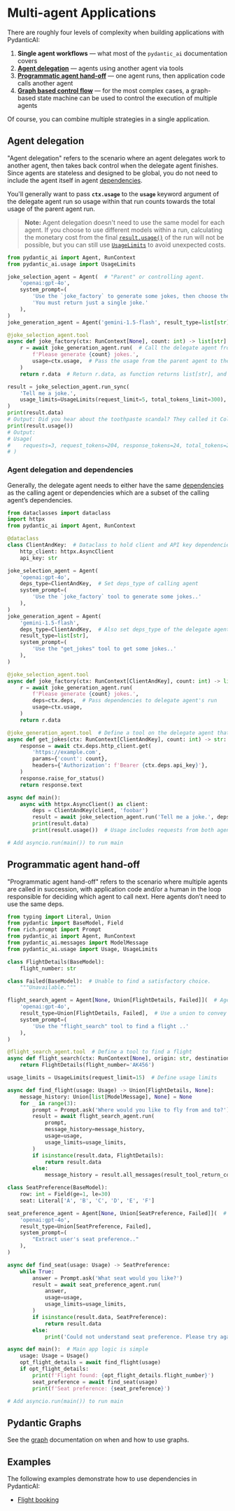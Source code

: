 # Multi-agent Applications

There are roughly four levels of complexity when building applications with PydanticAI:

1. **Single agent workflows** — what most of the `pydantic_ai` documentation covers
2. **[Agent delegation](#agent-delegation)** — agents using another agent via tools
3. **[Programmatic agent hand-off](#programmatic-agent-hand-off)** — one agent runs, then application code calls another agent
4. **[Graph based control flow](../graph/)** — for the most complex cases, a graph-based state machine can be used to control the execution of multiple agents

Of course, you can combine multiple strategies in a single application.

## Agent delegation

"Agent delegation" refers to the scenario where an agent delegates work to another agent, then takes back control when the delegate agent finishes. Since agents are stateless and designed to be global, you do not need to include the agent itself in agent [dependencies](../dependencies/).

You'll generally want to pass **`ctx.usage`** to the **`usage`** keyword argument of the delegate agent run so usage within that run counts towards the total usage of the parent agent run.

> **Note:** Agent delegation doesn't need to use the same model for each agent. If you choose to use different models within a run, calculating the monetary cost from the final [`result.usage()`](../api/result/#pydantic_ai.result.RunResult.usage) of the run will not be possible, but you can still use [`UsageLimits`](../api/usage/#pydantic_ai.usage.UsageLimits) to avoid unexpected costs.

```python
from pydantic_ai import Agent, RunContext
from pydantic_ai.usage import UsageLimits

joke_selection_agent = Agent(  # "Parent" or controlling agent.
    'openai:gpt-4o',
    system_prompt=(
        'Use the `joke_factory` to generate some jokes, then choose the best. '
        'You must return just a single joke.'
    ),
)
joke_generation_agent = Agent('gemini-1.5-flash', result_type=list[str])  # "Delegate" agent

@joke_selection_agent.tool
async def joke_factory(ctx: RunContext[None], count: int) -> list[str]:
    r = await joke_generation_agent.run(  # Call the delegate agent from within a tool
        f'Please generate {count} jokes.',
        usage=ctx.usage,  # Pass the usage from the parent agent to the delegate agent
    )
    return r.data  # Return r.data, as function returns list[str], and result_type is also list[str]

result = joke_selection_agent.run_sync(
    'Tell me a joke.',
    usage_limits=UsageLimits(request_limit=5, total_tokens_limit=300),
)
print(result.data)
# Output: Did you hear about the toothpaste scandal? They called it Colgate.
print(result.usage())
# Output:
# Usage(
#    requests=3, request_tokens=204, response_tokens=24, total_tokens=228, details=None
# )
```

### Agent delegation and dependencies

Generally, the delegate agent needs to either have the same [dependencies](../dependencies/) as the calling agent or dependencies which are a subset of the calling agent’s dependencies.

```python
from dataclasses import dataclass
import httpx
from pydantic_ai import Agent, RunContext

@dataclass
class ClientAndKey:  # Dataclass to hold client and API key dependencies.
    http_client: httpx.AsyncClient
    api_key: str

joke_selection_agent = Agent(
    'openai:gpt-4o',
    deps_type=ClientAndKey,  # Set deps_type of calling agent
    system_prompt=(
        'Use the `joke_factory` tool to generate some jokes..'
    ),
)
joke_generation_agent = Agent(
    'gemini-1.5-flash',
    deps_type=ClientAndKey,  # Also set deps_type of the delegate agent
    result_type=list[str],
    system_prompt=(
        'Use the "get_jokes" tool to get some jokes..'
    ),
)

@joke_selection_agent.tool
async def joke_factory(ctx: RunContext[ClientAndKey], count: int) -> list[str]:
    r = await joke_generation_agent.run(
        f'Please generate {count} jokes.',
        deps=ctx.deps,  # Pass dependencies to delegate agent's run
        usage=ctx.usage,
    )
    return r.data

@joke_generation_agent.tool  # Define a tool on the delegate agent that uses dependencies
async def get_jokes(ctx: RunContext[ClientAndKey], count: int) -> str:
    response = await ctx.deps.http_client.get(
        'https://example.com',
        params={'count': count},
        headers={'Authorization': f'Bearer {ctx.deps.api_key}'},
    )
    response.raise_for_status()
    return response.text

async def main():
    async with httpx.AsyncClient() as client:
        deps = ClientAndKey(client, 'foobar')
        result = await joke_selection_agent.run('Tell me a joke.', deps=deps)
        print(result.data)
        print(result.usage())  # Usage includes requests from both agents

# Add asyncio.run(main()) to run main
```

## Programmatic agent hand-off

"Programmatic agent hand-off" refers to the scenario where multiple agents are called in succession, with application code and/or a human in the loop responsible for deciding which agent to call next. Here agents don’t need to use the same deps.

```python
from typing import Literal, Union
from pydantic import BaseModel, Field
from rich.prompt import Prompt
from pydantic_ai import Agent, RunContext
from pydantic_ai.messages import ModelMessage
from pydantic_ai.usage import Usage, UsageLimits

class FlightDetails(BaseModel):
    flight_number: str

class Failed(BaseModel):  # Unable to find a satisfactory choice.
    """Unavailable."""

flight_search_agent = Agent[None, Union[FlightDetails, Failed]](  # Agent to find a flight
    'openai:gpt-4o',
    result_type=Union[FlightDetails, Failed],  # Use a union to convey failure
    system_prompt=(
        'Use the "flight_search" tool to find a flight ..'
    ),
)

@flight_search_agent.tool  # Define a tool to find a flight
async def flight_search(ctx: RunContext[None], origin: str, destination: str) -> Union[FlightDetails, None]:
    return FlightDetails(flight_number='AK456')

usage_limits = UsageLimits(request_limit=15)  # Define usage limits

async def find_flight(usage: Usage) -> Union[FlightDetails, None]:
    message_history: Union[list[ModelMessage], None] = None
    for _ in range(3):
        prompt = Prompt.ask('Where would you like to fly from and to?')
        result = await flight_search_agent.run(
            prompt,
            message_history=message_history,
            usage=usage,
            usage_limits=usage_limits,
        )
        if isinstance(result.data, FlightDetails):
            return result.data
        else:
            message_history = result.all_messages(result_tool_return_content='Please try again.')

class SeatPreference(BaseModel):
    row: int = Field(ge=1, le=30)
    seat: Literal['A', 'B', 'C', 'D', 'E', 'F']

seat_preference_agent = Agent[None, Union[SeatPreference, Failed]](  # Agent to extract seat selection
    'openai:gpt-4o',
    result_type=Union[SeatPreference, Failed],
    system_prompt=(
        "Extract user's seat preference.."
    ),
)

async def find_seat(usage: Usage) -> SeatPreference:
    while True:
        answer = Prompt.ask('What seat would you like?')
        result = await seat_preference_agent.run(
            answer,
            usage=usage,
            usage_limits=usage_limits,
        )
        if isinstance(result.data, SeatPreference):
            return result.data
        else:
            print('Could not understand seat preference. Please try again.')

async def main():  # Main app logic is simple
    usage: Usage = Usage()
    opt_flight_details = await find_flight(usage)
    if opt_flight_details:
        print(f'Flight found: {opt_flight_details.flight_number}')
        seat_preference = await find_seat(usage)
        print(f'Seat preference: {seat_preference}')

# Add asyncio.run(main()) to run main
```

## Pydantic Graphs

See the [graph](../graph/) documentation on when and how to use graphs.

## Examples

The following examples demonstrate how to use dependencies in PydanticAI:

- [Flight booking](../examples/flight-booking/)
